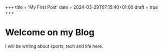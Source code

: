 +++
title = 'My First Post'
date = 2024-03-29T07:15:40+01:00
draft = true
+++
# Welcome on my Blog

I will be writing about sports, tech and life here. 
